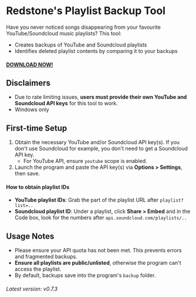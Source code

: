 # Redstone's Playlist Backup Tool
Have you never noticed songs disappearing from your favourite YouTube/Soundcloud music playlists? This tool:

* Creates backups of YouTube and Soundcloud playlists
* Identifies deleted playlist contents by comparing it to your backups

#### [DOWNLOAD NOW!](https://github.com/SCRedstone/playlist-backup/releases)

## Disclaimers
* Due to rate limiting issues, <b>users must provide their own YouTube and Soundcloud API keys</b> for this tool to work.
* Windows only

## First-time Setup
1. Obtain the necessary YouTube and/or Soundcloud API key(s). If you don't use Soundcloud for example, you don't need to get a Soundcloud API key.
   * For YouTube API, ensure `youtube` scope is enabled.
2. Launch the program and paste the API key(s) via <b>Options > Settings</b>, then save.

#### How to obtain playlist IDs
* <b>YouTube playlist IDs</b>: Grab the part of the playlist URL after `playlist?list=..`
* <b>Soundcloud playlist ID</b>: Under a playlist, click <b>Share > Embed</b> and in the Code box, look for the numbers after `api.soundcloud.com/playlists/..`

## Usage Notes
* Please ensure your API quota has not been met. This prevents errors and fragmented backups.
* <b>Ensure all playlists are public/unlisted</b>, otherwise the program can't access the playlist.
* By default, backups save into the program's `backup` folder.

###### Latest version: v0.7.3